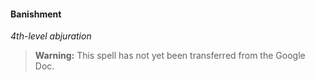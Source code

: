 #### Banishment
<!-- markdownlint-disable-next-line no-emphasis-as-heading -->
_4th-level abjuration_

> **Warning:**
> This spell has not yet been transferred from the Google Doc.
